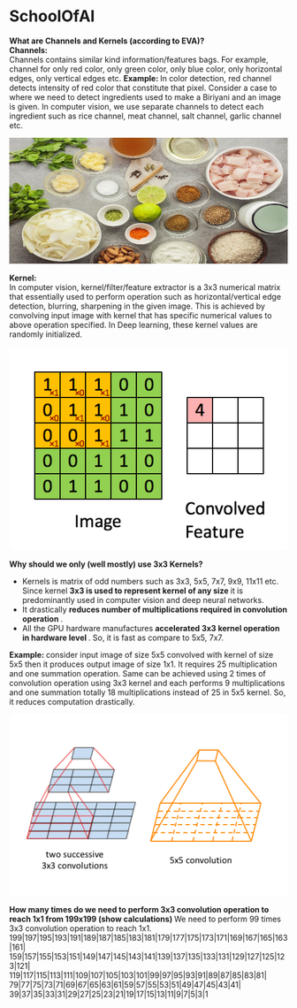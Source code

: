 # SchoolOfAI
<b> What are Channels and Kernels (according to EVA)? </b><br>
<b> Channels: </b><br>
Channels contains similar kind information/features bags. For example, channel for only red color, only green color, only blue color, 
only horizontal edges, only vertical edges etc. 
<b> Example: </b> In color detection, red channel detects intensity of red color that constitute that pixel.
Consider a case to where we need to detect ingredients used to make a Biriyani and an image is given. In computer vision, we use separate 
channels to detect each ingredient such as rice channel, meat channel, salt channel, garlic channel etc.

![Alt Text](https://raw.githubusercontent.com/thamizhannal/SchoolOfAI/master/channels.jpg?token=AB62OPTJWCTVIB76LBCTXRK4YX2SK)

<b> Kernel: </b><br>
In computer vision, kernel/filter/feature extractor is a 3x3 numerical matrix that essentially used to perform operation such as
horizontal/vertical edge detection, blurring, sharpening in the given image. This is achieved by convolving input image with kernel
that has specific numerical values to above operation specified. In Deep learning, these kernel values are randomly initialized.

![Alt Text]( https://raw.githubusercontent.com/thamizhannal/SchoolOfAI/master/conv3x3.gif?token=AB62OPS747HWJ7W2KRCPWK24YX2XW )

<b> Why should we only (well mostly) use 3x3 Kernels? </b>

* Kernels is matrix of odd numbers such as 3x3, 5x5, 7x7, 9x9, 11x11 etc. Since kernel <b> 3x3 is used to represent kernel of any size </b>
it is predominantly used in computer vision and deep neural networks.
* It drastically <b> reduces number of multiplications required in convolution operation </b>.
* All the GPU hardware manufactures  <b> accelerated 3x3 kernel operation in hardware level </b>. So, it is fast as compare to 5x5, 7x7. 

<b> Example: </b> consider input image of size 5x5 convolved with kernel of size 5x5 then it produces output image of size 1x1.
It requires 25 multiplication and one summation operation. Same can be achieved using 2 times of convolution operation using 3x3 kernel 
and each performs 9 multiplications and one summation totally 18 multiplications instead of 25 in 5x5 kernel. So, it reduces computation
drastically.

![Alt Text]( https://raw.githubusercontent.com/thamizhannal/SchoolOfAI/master/5x5_vs_2_3x3.png?token=AB62OPQTWRWOOXHSKWFRHM24YX3Q6 )

<b> How many times do we need to perform 3x3 convolution operation to reach 1x1 from 199x199 (show calculations) </b> 
We need to perform 99 times 3x3 convolution operation to reach 1x1.
199|197|195|193|191|189|187|185|183|181|179|177|175|173|171|169|167|165|163|161|
159|157|155|153|151|149|147|145|143|141|139|137|135|133|131|129|127|125|123|121|
119|117|115|113|111|109|107|105|103|101|99|97|95|93|91|89|87|85|83|81|
79|77|75|73|71|69|67|65|63|61|59|57|55|53|51|49|47|45|43|41|
39|37|35|33|31|29|27|25|23|21|19|17|15|13|11|9|7|5|3|1




